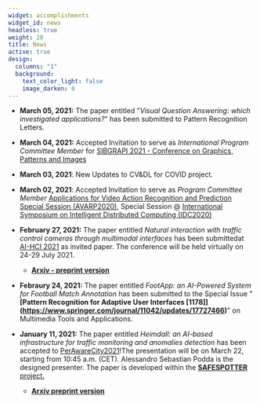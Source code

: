```yaml
---
widget: accomplishments
widget_id: news
headless: true
weight: 20
title: News
active: true
design:
  columns: "1"
  background:
    text_color_light: false
    image_darken: 0
---
```

* **March 05, 2021:** The paper entitled "*Visual Question Answering: which investigated applications?*" has been submitted to Pattern Recognition Letters.
* **March 04, 2021:** Accepted Invitation to serve as *International Program Committee Member* for [SIBGRAPI 2021 - Conference on Graphics, Patterns and Images](https://www.inf.ufrgs.br/sibgrapi2021/)
* **March 03, 2021**: New Updates to CV&DL for COVID project.
* **March 02, 2021**: Accepted Invitation to serve as *Program Committee Member* [Applications for Video Action Recognition and Prediction Special Session (AVARP2020)](http://idc2020.unirc.it/stAVARP.html), Special Session @ [International Symposium on Intelligent Distributed Computing (IDC2020)](http://idc2020.unirc.it)
* **February 27, 2021:** The paper entitled *Natural interaction with traffic control cameras through multimodal interfaces* has been submittedat [AI-HCI 2021](http://2021.hci.international/ai-hci) as invited paper. The conference will be held virtually on 24-29 July 2021. 

  * **[Arxiv - preprint version](http://arxiv.org/abs/2103.01518)**
* **Febraury 24, 2021:** The paper entitled *FootApp: an AI-Powered System for Football Match Annotation* has been submitted to the Special Issue "**\[Pattern Recognition for Adaptive User Interfaces [1178]](https://www.springer.com/journal/11042/updates/17727466)**" on Multimedia Tools and Applications.
* **January 11, 2021:** The paper entitled *Heimdall: an AI-based infrastructure for traffic monitoring and anomalies detection* has been accepted to [PerAwareCity2021](https://sites.google.com/view/perawarecity2021)!The presentation will be on March 22, starting from 10:45 a.m. (CET)*.* Alessandro Sebastian Podda is the designed presenter. The paper is developed within the [**SAFESPOTTER** project.](https://www.silviobarra.com/project/safespotter-ai-e-smart-cities-per-il-comune-di-monserrato/)

  * **[Arxiv preprint version](http://arxiv.org/abs/2103.01506)**